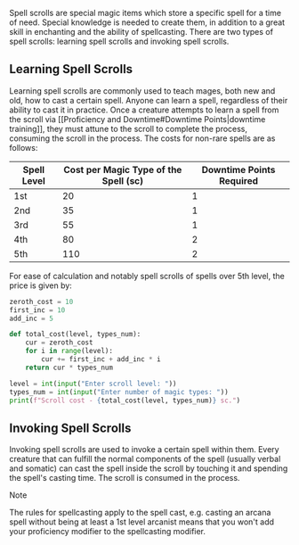 Spell scrolls are special magic items which store a specific spell for a time of need. Special knowledge is needed to create them, in addition to a great skill in enchanting and the ability of spellcasting. There are two types of spell scrolls: learning spell scrolls and invoking spell scrolls.
 
## Learning Spell Scrolls
 
Learning spell scrolls are commonly used to teach mages, both new and old, how to cast a certain spell. Anyone can learn a spell, regardless of their ability to cast it in practice. Once a creature attempts to learn a spell from the scroll via [[Proficiency and Downtime#Downtime Points|downtime training]], they must attune to the scroll to complete the process, consuming the scroll in the process. The costs for non-rare spells are as follows:
 
| **Spell Level** | **Cost per Magic Type of the Spell (sc)** | **Downtime Points Required** |
| --------------- | ----------------------------------------- | ---------------------------- |
| 1st             | 20                                        | 1                            |
| 2nd             | 35                                        | 1                            |
| 3rd             | 55                                        | 1                            |
| 4th             | 80                                        | 2                            |
| 5th             | 110                                       | 2                            |
 
For ease of calculation and notably spell scrolls of spells over 5th level, the price is given by:
```python
zeroth_cost = 10
first_inc = 10
add_inc = 5

def total_cost(level, types_num):
	cur = zeroth_cost
	for i in range(level):
		cur += first_inc + add_inc * i
	return cur * types_num

level = int(input("Enter scroll level: "))
types_num = int(input("Enter number of magic types: "))
print(f"Scroll cost - {total_cost(level, types_num)} sc.")
```
 
## Invoking Spell Scrolls
 
Invoking spell scrolls are used to invoke a certain spell within them. Every creature that can fulfill the normal components of the spell (usually verbal and somatic) can cast the spell inside the scroll by touching it and spending the spell's casting time. The scroll is consumed in the process.  

>[!note]
>The rules for spellcasting apply to the spell cast, e.g. casting an arcana spell without being at least a 1st level arcanist means that you won't add your proficiency modifier to the spellcasting modifier.